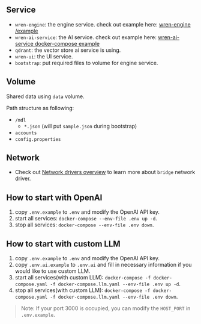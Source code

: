 ## Service
* `wren-engine`: the engine service. check out example here: [wren-engine
/example](https://github.com/Canner/wren-engine/tree/main/example)
* `wren-ai-service`: the AI service. check out example here: [wren-ai-service docker-compose example](https://github.com/Canner/WrenAI/blob/main/wren-ai-service/docker/docker-compose.yaml)
* `qdrant`: the vector store ai service is using.
* `wren-ui`: the UI service.
* `bootstrap`: put required files to volume for engine service.

## Volume
Shared data using `data` volume.

Path structure as following:
* `/mdl`
    * `*.json` (will put `sample.json` during bootstrap)
* `accounts`
* `config.properties`

## Network
* Check out [Network drivers overview](https://docs.docker.com/network/drivers/) to learn more about `bridge` network driver.

## How to start with OpenAI
1. copy `.env.example` to `.env` and modify the OpenAI API key.
2. start all services: `docker-compose --env-file .env up -d`.
3. stop all services: `docker-compose --env-file .env down`.

## How to start with custom LLM
1. copy `.env.example` to `.env` and modify the OpenAI API key.
2. copy `.env.ai.example` to `.env.ai` and fill in necessary information if you would like to use custom LLM.
3. start all services(with custom LLM): `docker-compose -f docker-compose.yaml -f docker-compose.llm.yaml --env-file .env up -d`.
4. stop all services(with custom LLM): `docker-compose -f docker-compose.yaml -f docker-compose.llm.yaml --env-file .env down`.

>Note: If your port 3000 is occupied, you can modify the `HOST_PORT` in `.env.example`.
